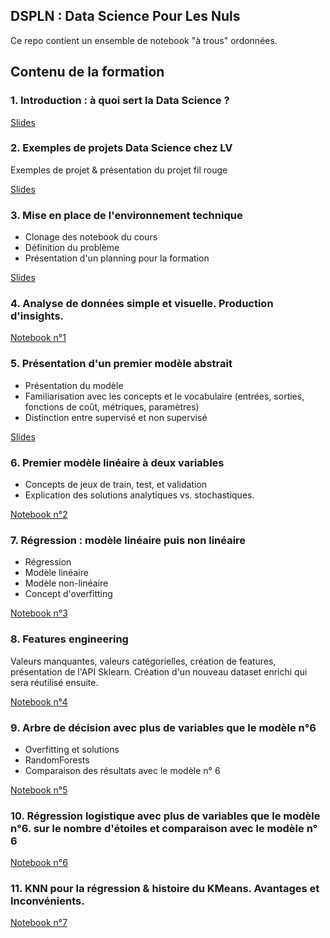 ## DSPLN : Data Science Pour Les Nuls ##

Ce repo contient un ensemble de notebook "à trous" ordonnées.

## Contenu de la formation

### 1. Introduction : à quoi sert la Data Science ?

[Slides](https://docs.google.com/presentation/d/1UkE6inFQK_Y0cv-yHPYJ0JjxtAihAPQDoY0HYbeL3Js/edit?usp=sharing)

### 2. Exemples de projets Data Science chez LV

Exemples de projet & présentation du projet fil rouge

[Slides](https://docs.google.com/presentation/d/1KFmtEYvBLSDcRCYj7DhdGWDGfR6LVHXI3UbYvb0U4tw/edit?usp=sharing)

### 3. Mise en place de l'environnement technique

- Clonage des notebook du cours
- Définition du problème
- Présentation d'un planning pour la formation

[Slides](https://docs.google.com/presentation/d/14Tx7gz2m0SZLL4BDFfXd3RA5hB_b2OUFDv3GmYUwmL8/edit?usp=sharing)

### 4. Analyse de données simple et visuelle. Production d'insights.

[Notebook n°1](notebook_1.ipynb)

### 5. Présentation d'un premier modèle abstrait

- Présentation du modèle
- Familiarisation avec les concepts et le vocabulaire (entrées, sorties, fonctions de coût, métriques, paramètres)
- Distinction entre supervisé et non supervisé

[Slides](https://docs.google.com/presentation/d/1kJoEiIVJNLtt0OdcZDiqkSCJ0vm063LYLWxLERhfcrA/edit?usp=sharing)

### 6. Premier modèle linéaire à deux variables

- Concepts de jeux de train, test, et validation
- Explication des solutions analytiques vs. stochastiques.

[Notebook n°2](notebook_2.ipynb)

### 7. Régression : modèle linéaire puis non linéaire

- Régression
- Modèle linéaire
- Modèle non-linéaire
- Concept d'overfitting

[Notebook n°3](notebook_3.ipynb)

### 8. Features engineering

Valeurs manquantes, valeurs catégorielles, création de features, présentation de l'API Sklearn. Création d'un nouveau dataset enrichi qui sera réutilisé ensuite.

[Notebook n°4](notebook_4.ipynb)

### 9. Arbre de décision avec plus de variables que le modèle n°6

- Overfitting et solutions
- RandomForests
- Comparaison des résultats avec le modèle n° 6

[Notebook n°5](notebook_5.ipynb)

### 10. Régression logistique avec plus de variables que le modèle n°6. sur le nombre d'étoiles et comparaison avec le modèle n° 6

[Notebook n°6](notebook_6.ipynb)

### 11. KNN pour la régression & histoire du KMeans. Avantages et Inconvénients. 

[Notebook n°7](notebook_7.ipynb)